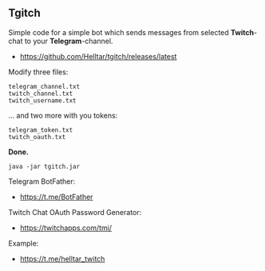 ## Tgitch

Simple code for a simple bot which sends messages from selected **Twitch**-chat to your **Telegram**-channel.

- https://github.com/Helltar/tgitch/releases/latest

Modify three files:

```
telegram_channel.txt
twitch_channel.txt
twitch_username.txt
```
... and two more with you tokens:

```
telegram_token.txt
twitch_oauth.txt
```
**Done.**

```
java -jar tgitch.jar
```

Telegram BotFather:

- https://t.me/BotFather

Twitch Chat OAuth Password Generator:

- https://twitchapps.com/tmi/

Example:

- https://t.me/helltar_twitch

